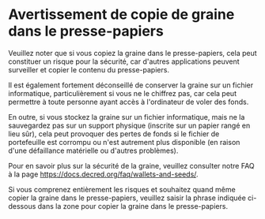 # Avertissement de copie de graine dans le presse-papiers

Veuillez noter que si vous copiez la graine dans le presse-papiers, cela peut constituer un risque pour la sécurité, car d'autres applications peuvent surveiller et copier le contenu du presse-papiers.

Il est également fortement déconseillé de conserver la graine sur un fichier informatique, particulièrement si vous ne le chiffrez pas, car cela peut permettre à toute personne ayant accès à l'ordinateur de voler des fonds.

En outre, si vous stockez la graine sur un fichier informatique, mais ne la sauvegardez pas sur un support physique (inscrite sur un papier rangé en lieu sûr), cela peut provoquer des pertes de fonds si le fichier de portefeuille est corrompu ou n'est autrement plus disponible (en raison d'une défaillance matérielle ou d'autres problèmes).

Pour en savoir plus sur la sécurité de la graine, veuillez consulter notre FAQ à la page https://docs.decred.org/faq/wallets-and-seeds/.

Si vous comprenez entièrement les risques et souhaitez quand même copier la graine dans le presse-papiers, veuillez saisir la phrase indiquée ci-dessous dans la zone pour copier la graine dans le presse-papiers.
